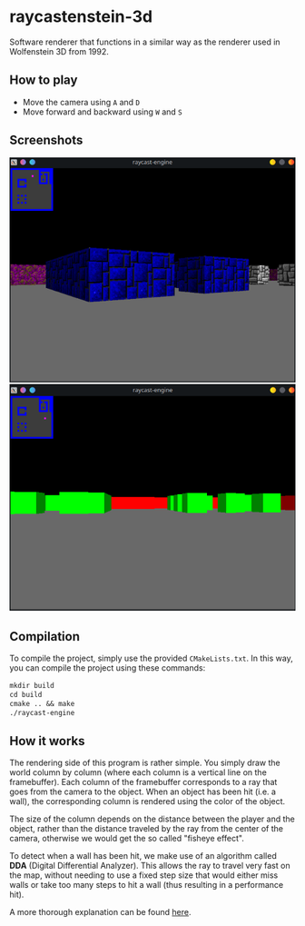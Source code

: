 # raycastenstein-3d

Software renderer that functions in a similar way as the renderer used in Wolfenstein 3D from 1992.

## How to play

- Move the camera using `A` and `D`
- Move forward and backward using `W` and `S`

## Screenshots

![](res/screenshot2.png)
![](res/screenshot.png)

## Compilation

To compile the project, simply use the provided `CMakeLists.txt`.
In this way, you can compile the project using these commands:

```
mkdir build
cd build
cmake .. && make
./raycast-engine
```

## How it works

The rendering side of this program is rather simple.
You simply draw the world column by column (where each column is a vertical line on the framebuffer).
Each column of the framebuffer corresponds to a ray that goes from the camera to the object. When an object has been hit (i.e. a wall), the corresponding column is rendered using the color of the object.

The size of the column depends on the distance between the player and the object, rather than the distance traveled by the ray from the center of the camera, otherwise we would get the so called "fisheye effect".

To detect when a wall has been hit, we make use of an algorithm called **DDA** (Digital Differential Analyzer). This allows the ray to travel very fast on the map, without needing to use a fixed step size that would either miss walls or take too many steps to hit a wall (thus resulting in a performance hit).

A more thorough explanation can be found [here](https://lodev.org/cgtutor/raycasting.html).
